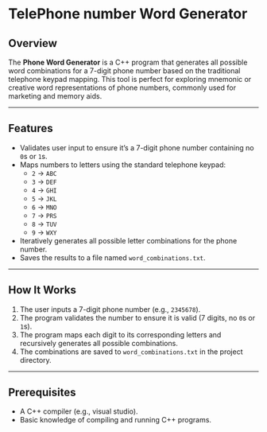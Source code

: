 # TelePhone number Word Generator  

## Overview  
The **Phone Word Generator** is a C++ program that generates all possible word combinations for a 7-digit phone number based on the traditional telephone keypad mapping. This tool is perfect for exploring mnemonic or creative word representations of phone numbers, commonly used for marketing and memory aids.  

---

## Features  
- Validates user input to ensure it’s a 7-digit phone number containing no `0`s or `1`s.  
- Maps numbers to letters using the standard telephone keypad:  
  - `2` → `ABC`  
  - `3` → `DEF`  
  - `4` → `GHI`  
  - `5` → `JKL`  
  - `6` → `MNO`  
  - `7` → `PRS`  
  - `8` → `TUV`  
  - `9` → `WXY`  
- Iteratively generates all possible letter combinations for the phone number.  
- Saves the results to a file named `word_combinations.txt`.  

---

## How It Works  
1. The user inputs a 7-digit phone number (e.g., `2345678`).  
2. The program validates the number to ensure it is valid (7 digits, no `0`s or `1`s).  
3. The program maps each digit to its corresponding letters and recursively generates all possible combinations.  
4. The combinations are saved to `word_combinations.txt` in the project directory.  

---

## Prerequisites  
- A C++ compiler (e.g., visual studio).  
- Basic knowledge of compiling and running C++ programs.  

